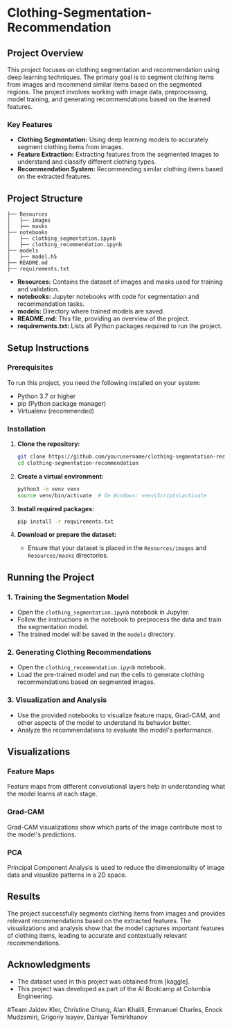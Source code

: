 # Clothing-Segmentation-Recommendation

## Project Overview

This project focuses on clothing segmentation and recommendation using deep learning techniques. The primary goal is to segment clothing items from images and recommend similar items based on the segmented regions. The project involves working with image data, preprocessing, model training, and generating recommendations based on the learned features.

### Key Features
- **Clothing Segmentation:** Using deep learning models to accurately segment clothing items from images.
- **Feature Extraction:** Extracting features from the segmented images to understand and classify different clothing types.
- **Recommendation System:** Recommending similar clothing items based on the extracted features.

## Project Structure

```
├── Resources
│   ├── images
│   ├── masks
├── notebooks
│   ├── clothing_segmentation.ipynb
│   ├── clothing_recommendation.ipynb
├── models
│   ├── model.h5
├── README.md
├── requirements.txt
```

- **Resources:** Contains the dataset of images and masks used for training and validation.
- **notebooks:** Jupyter notebooks with code for segmentation and recommendation tasks.
- **models:** Directory where trained models are saved.
- **README.md:** This file, providing an overview of the project.
- **requirements.txt:** Lists all Python packages required to run the project.

## Setup Instructions

### Prerequisites

To run this project, you need the following installed on your system:
- Python 3.7 or higher
- pip (Python package manager)
- Virtualenv (recommended)

### Installation

1. **Clone the repository:**
   ```sh
   git clone https://github.com/yourusername/clothing-segmentation-recommendation.git
   cd clothing-segmentation-recommendation
   ```

2. **Create a virtual environment:**
   ```sh
   python3 -m venv venv
   source venv/bin/activate  # On Windows: venv\Scripts\activate
   ```

3. **Install required packages:**
   ```sh
   pip install -r requirements.txt
   ```

4. **Download or prepare the dataset:**
   - Ensure that your dataset is placed in the `Resources/images` and `Resources/masks` directories.

## Running the Project

### 1. Training the Segmentation Model

- Open the `clothing_segmentation.ipynb` notebook in Jupyter.
- Follow the instructions in the notebook to preprocess the data and train the segmentation model.
- The trained model will be saved in the `models` directory.

### 2. Generating Clothing Recommendations

- Open the `clothing_recommendation.ipynb` notebook.
- Load the pre-trained model and run the cells to generate clothing recommendations based on segmented images.

### 3. Visualization and Analysis

- Use the provided notebooks to visualize feature maps, Grad-CAM, and other aspects of the model to understand its behavior better.
- Analyze the recommendations to evaluate the model's performance.

## Visualizations

### Feature Maps
Feature maps from different convolutional layers help in understanding what the model learns at each stage.

### Grad-CAM
Grad-CAM visualizations show which parts of the image contribute most to the model's predictions.

### PCA
Principal Component Analysis is used to reduce the dimensionality of image data and visualize patterns in a 2D space.

## Results

The project successfully segments clothing items from images and provides relevant recommendations based on the extracted features. The visualizations and analysis show that the model captures important features of clothing items, leading to accurate and contextually relevant recommendations.

## Acknowledgments

- The dataset used in this project was obtained from [kaggle].
- This project was developed as part of the AI Bootcamp at Columbia Engineering.

#Team
Jaidev Kler, Christine Chung, Alan Khalili, Emmanuel Charles, Enock Mudzamiri, Grigoriy Isayev, Daniyar Temirkhanov
 
